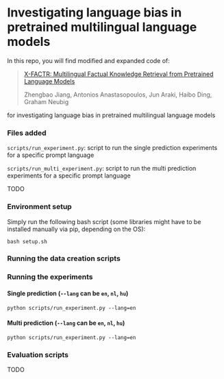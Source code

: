 # Investigating language bias in pretrained multilingual language models

In this repo, you will find modified and expanded code of: 
> [X-FACTR: Multilingual Factual Knowledge Retrieval from Pretrained Language Models](https://arxiv.org/abs/2010.06189)
>
> Zhengbao Jiang, Antonios Anastasopoulos, Jun Araki, Haibo Ding, Graham Neubig

for investigating language bias in pretrained multilingual language models

### Files added

```scripts/run_experiment.py```: script to run the single prediction experiments for a specific prompt language

```scripts/run_multi_experiment.py```: script to run the multi prediction experiments for a specific prompt language

TODO

### Environment setup
Simply run the following bash script (some libraries might have to be installed manually via pip, depending on the OS):
```shell
bash setup.sh
```
### Running the data creation scripts

### Running the experiments
#### Single prediction (```--lang``` can be ```en```, ```nl```, ```hu```)
```shell
python scripts/run_experiment.py --lang=en
```
#### Multi prediction (```--lang``` can be ```en```, ```nl```, ```hu```)
```shell
python scripts/run_experiment.py --lang=en
```
### Evaluation scripts

TODO






[//]: # (Typical usage of probing &#40;the script should be called from the base folder&#41;:  )

[//]: # (python .\scripts\probe.py --pids "P36" --pred_dir experiment_results --log_dir experiment_results --lang en --num_mask 1   )

[//]: # (useful arguments:  )

[//]: # (pids - prompt ids connected with a , -> "P36,P20"   )

[//]: # (pred_dir & log_dir - path to save the prediction and log files &#40;jsonl and csv&#41; -> experiment_results  )

[//]: # (lang - language to use -> en   )

[//]: # (num_mask - number of word to predict &#40;starting from 1&#41; -> 1  )

[//]: # (prompts - path of the folder which contains prompts for the model to use -> "own_prompts_en" )